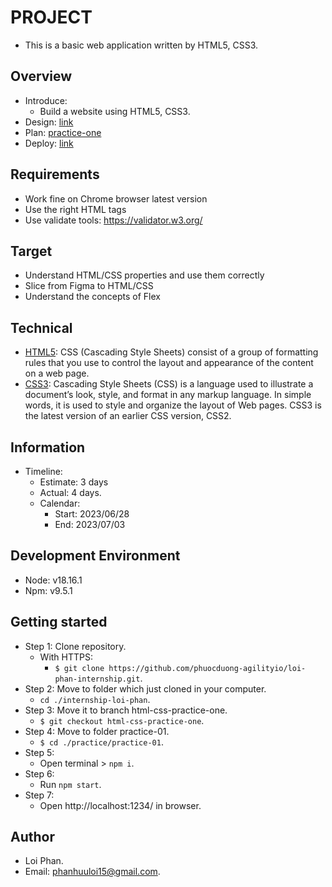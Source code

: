 # PROJECT

- This is a basic web application written by HTML5, CSS3.

## Overview

- Introduce:
  - Build a website using HTML5, CSS3.
- Design: [link](<https://www.figma.com/file/yZoAxrvKsf3mke9VZLNIrw/Responsive-Startup-Website-(Community)>)
- Plan: [practice-one](https://docs.google.com/document/d/142yCLkrdfBK6uohQzY1Q9DheIuVU5K8H/edit)
- Deploy: [link](https://html-css-training-one.nezumi.site/)

## Requirements

- Work fine on Chrome browser latest version
- Use the right HTML tags
- Use validate tools: https://validator.w3.org/

## Target

- Understand HTML/CSS properties and use them correctly
- Slice from Figma to HTML/CSS
- Understand the concepts of Flex

## Technical

- [HTML5](https://www.tutorialspoint.com/html5/html5_overview.htm): CSS (Cascading Style Sheets) consist of a group of formatting rules that you use to control the layout and appearance of the content on a web page.
- [CSS3](https://www.htmlgoodies.com/html5/an-overview-of-css3/): Cascading Style Sheets (CSS) is a language used to illustrate a document’s look, style, and format in any markup language. In simple words, it is used to style and organize the layout of Web pages. CSS3 is the latest version of an earlier CSS version, CSS2.

## Information

- Timeline:
  - Estimate: 3 days
  - Actual: 4 days.
  - Calendar:
    - Start: 2023/06/28
    - End: 2023/07/03

## Development Environment

- Node: v18.16.1
- Npm: v9.5.1

## Getting started

- Step 1: Clone repository.
  - With HTTPS:
    - `$ git clone https://github.com/phuocduong-agilityio/loi-phan-internship.git`.
- Step 2: Move to folder which just cloned in your computer.
  - `cd ./internship-loi-phan`.
- Step 3: Move it to branch html-css-practice-one.
  - `$ git checkout html-css-practice-one`.
- Step 4: Move to folder practice-01.
  - `$ cd ./practice/practice-01`.
- Step 5:
  - Open terminal > `npm i`.
- Step 6:
  - Run `npm start`.
- Step 7:
  - Open http://localhost:1234/ in browser.

## Author

- Loi Phan.
- Email: [phanhuuloi15@gmail.com](phanhuuloi15@gmail.com).
